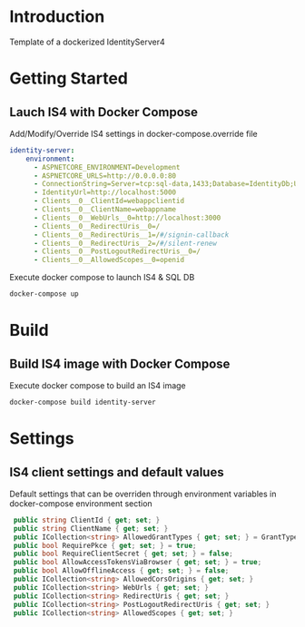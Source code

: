 # Introduction 
Template of a dockerized IdentityServer4

# Getting Started

## Lauch IS4 with Docker Compose

Add/Modify/Override IS4 settings in docker-compose.override file

```yaml
identity-server:
    environment:
      - ASPNETCORE_ENVIRONMENT=Development
      - ASPNETCORE_URLS=http://0.0.0.0:80
      - ConnectionString=Server=tcp:sql-data,1433;Database=IdentityDb;User Id=sa;Password=Pass@word;
      - IdentityUrl=http://localhost:5000
      - Clients__0__ClientId=webappclientid
      - Clients__0__ClientName=webappname
      - Clients__0__WebUrls__0=http://localhost:3000
      - Clients__0__RedirectUris__0=/
      - Clients__0__RedirectUris__1=/#/signin-callback
      - Clients__0__RedirectUris__2=/#/silent-renew
      - Clients__0__PostLogoutRedirectUris__0=/
      - Clients__0__AllowedScopes__0=openid
```

Execute docker compose to launch IS4 & SQL DB

```bash
docker-compose up
```

# Build

## Build IS4 image with Docker Compose
Execute docker compose to build an IS4 image

```bash
docker-compose build identity-server
```

# Settings

## IS4 client settings and default values

Default settings that can be overriden through environment variables in docker-compose environment section

```csharp
 public string ClientId { get; set; }
 public string ClientName { get; set; }
 public ICollection<string> AllowedGrantTypes { get; set; } = GrantTypes.Code;
 public bool RequirePkce { get; set; } = true;
 public bool RequireClientSecret { get; set; } = false;
 public bool AllowAccessTokensViaBrowser { get; set; } = true;
 public bool AllowOfflineAccess { get; set; } = false;
 public ICollection<string> AllowedCorsOrigins { get; set; }
 public ICollection<string> WebUrls { get; set; }
 public ICollection<string> RedirectUris { get; set; }
 public ICollection<string> PostLogoutRedirectUris { get; set; }
 public ICollection<string> AllowedScopes { get; set; }
```
